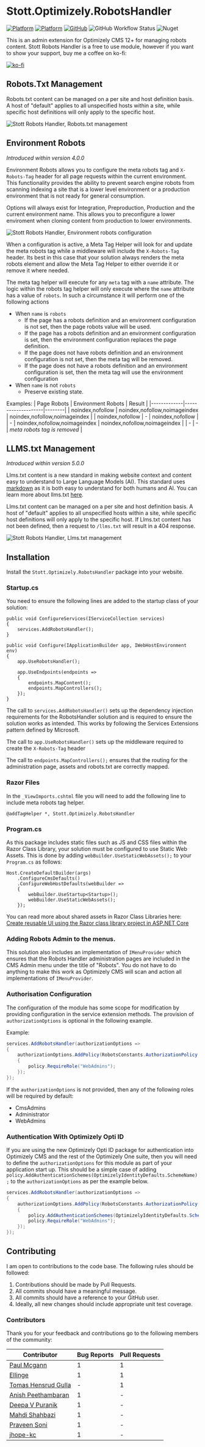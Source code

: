 # Stott.Optimizely.RobotsHandler

[![Platform](https://img.shields.io/badge/Platform-.NET%206-blue.svg?style=flat)](https://docs.microsoft.com/en-us/dotnet/)
[![Platform](https://img.shields.io/badge/Optimizely-%2012-blue.svg?style=flat)](http://world.episerver.com/cms/)
[![GitHub](https://img.shields.io/github/license/GeekInTheNorth/Stott.Optimizely.RobotsHandler)](https://github.com/GeekInTheNorth/Stott.Optimizely.RobotsHandler/blob/main/LICENSE.txt)
![GitHub Workflow Status](https://img.shields.io/github/actions/workflow/status/GeekInTheNorth/Stott.Optimizely.RobotsHandler/dotnet.yml?branch=main)
![Nuget](https://img.shields.io/nuget/v/Stott.Optimizely.RobotsHandler)

This is an admin extension for Optimizely CMS 12+ for managing robots content. Stott Robots Handler is a free to use module, however if you want to show your support, buy me a coffee on ko-fi:

[![ko-fi](https://ko-fi.com/img/githubbutton_sm.svg)](https://ko-fi.com/V7V0RX2BQ)

## Robots.Txt Management

Robots.txt content can be managed on a per site and host definition basis.  A host of "default" applies to all unspecified hosts within a site, while specific host definitions will only apply to the specific host.

![Stott Robots Handler, Robots.txt management](/StottRobotsList1.png)

## Environment Robots

_Introduced within version 4.0.0_

Environment Robots allows you to configure the meta robots tag and `X-Robots-Tag` header for all page requests within the current environment.  This functionality provides the ability to prevent search engine robots from scanning indexing a site that is a lower level environment or a production environment that is not ready for general consumption.

Options will always exist for Integration, Preproduction, Production and the current environment name. This allows you to preconfigure a lower enviroment when cloning content from production to lower environments.

![Stott Robots Handler, Environment robots configuration](/StottRobotsList2.png)

When a configuration is active, a Meta Tag Helper will look for and update the meta robots tag while a middleware will include the `X-Robots-Tag` header.  Its best in this case that your solution always renders the meta robots element and allow the Meta Tag Helper to either override it or remove it where needed.

The meta tag helper will execute for any `meta` tag with a `name` attribute.  The logic within the robots tag helper will only execute where the `name` attribute has a value of `robots`.  In such a circumstance it will perform one of the following actions

- When `name` is `robots`
  - If the page has a robots definition and an environment configuration is not set, then the page robots value will be used.
  - If the page has a robots definition and an environment configuration is set, then the environment configuration replaces the page definition.
  - If the page does not have robots definition and an environment configuration is not set, then the meta tag will be removed.
  - If the page does not have a robots definition and an environment configuration is set, then the meta tag will use the environment configuration
- When `name` is not `robots`
  - Preserve existing state.

Examples:
| Page Robots | Environment Robots | Result |
|-------------|--------------------|--------|
| noindex,nofollow | noindex,nofollow,noimageindex | noindex,nofollow,noimageindex |
| noindex,nofollow | - | noindex,nofollow |
| - | noindex,nofollow,noimageindex | noindex,nofollow,noimageindex |
| - | - | _meta robots tag is removed_ |

## LLMS.txt Management

_Introduced within version 5.0.0_

Llms.txt content is a new standard in making website context and content easy to understand to Large Language Models (AI).  This standard uses [markdown](https://www.markdownguide.org/basic-syntax/) as it is both easy to understand for both humans and AI.  You can learn more about llms.txt [here](https://llmstxt.org/).

Llms.txt content can be managed on a per site and host definition basis.  A host of "default" applies to all unspecified hosts within a site, while specific host definitions will only apply to the specific host.  If Llms.txt content has not been defined, then a request to `/llms.txt` will result in a 404 response.

![Stott Robots Handler, Llms.txt management](/StottRobotsList3.png)

## Installation

Install the `Stott.Optimizely.RobotsHandler` package into your website.

### Startup.cs

You need to ensure the following lines are added to the startup class of your solution:

```
public void ConfigureServices(IServiceCollection services)
{
    services.AddRobotsHandler();
}

public void Configure(IApplicationBuilder app, IWebHostEnvironment env)
{
    app.UseRobotsHandler();

    app.UseEndpoints(endpoints =>
    {
        endpoints.MapContent();
        endpoints.MapControllers();
    });
}
```

The call to `services.AddRobotsHandler()` sets up the dependency injection requirements for the RobotsHandler solution and is required to ensure the solution works as intended.  This works by following the Services Extensions pattern defined by Microsoft.

The call to `app.UseRobotsHandler()` sets up the middleware required to create the `X-Robots-Tag` header

The call to `endpoints.MapControllers();` ensures that the routing for the administration page, assets and robots.txt are correctly mapped.

### Razor Files

In the `_ViewImports.cshtml` file you will need to add the following line to include meta robots tag helper.  

```
@addTagHelper *, Stott.Optimizely.RobotsHandler
```

### Program.cs

As this package includes static files such as JS and CSS files within the Razor Class Library, your solution must be configured to use Static Web Assets.  This is done by adding `webBuilder.UseStaticWebAssets();` to your `Program.cs` as follows:

```
Host.CreateDefaultBuilder(args)
    .ConfigureCmsDefaults()
    .ConfigureWebHostDefaults(webBuilder =>
    {
        webBuilder.UseStartup<Startup>();
        webBuilder.UseStaticWebAssets();
    });
```

You can read more about shared assets in Razor Class Libraries here: [Create reusable UI using the Razor class library project in ASP.NET Core](https://learn.microsoft.com/en-us/aspnet/core/razor-pages/ui-class?view=aspnetcore-6.0&tabs=visual-studio)

### Adding Robots Admin to the menus.

This solution also includes an implementation of ```IMenuProvider``` which ensures that the Robots Handler administration pages are included in the CMS Admin menu under the title of "Robots".  You do not have to do anything to make this work as Optimizely CMS will scan and action all implementations of ```IMenuProvider```.

### Authorisation Configuration

The configuration of the module has some scope for modification by providing configuration in the service extension methods.  The provision of ```authorizationOptions``` is optional in the following example.

Example:
```C#
services.AddRobotsHandler(authorizationOptions => 
{
    authorizationOptions.AddPolicy(RobotsConstants.AuthorizationPolicy, policy =>
    {
        policy.RequireRole("WebAdmins");
    });
});
```

If the ```authorizationOptions``` is not provided, then any of the following roles will be required by default:

- CmsAdmins
- Administrator
- WebAdmins

### Authentication With Optimizely Opti ID

If you are using the new Optimizely Opti ID package for authentication into Optimizely CMS and the rest of the Optimizely One suite, then you will need to define the `authorizationOptions` for this module as part of your application start up. This should be a simple case of adding `policy.AddAuthenticationSchemes(OptimizelyIdentityDefaults.SchemeName);` to the `authorizationOptions` as per the example below.

```C#
services.AddRobotsHandler(authorizationOptions =>
{
    authorizationOptions.AddPolicy(RobotsConstants.AuthorizationPolicy, policy =>
    {
        policy.AddAuthenticationSchemes(OptimizelyIdentityDefaults.SchemeName);
        policy.RequireRole("WebAdmins");
    });
});
```

## Contributing

I am open to contributions to the code base.  The following rules should be followed:

1. Contributions should be made by Pull Requests.
2. All commits should have a meaningful message.
3. All commits should have a reference to your GitHub user.
4. Ideally, all new changes should include appropriate unit test coverage.

### Contributors

Thank you for your feedback and contributions go to the following members of the community:

| Contributor | Bug Reports | Pull Requests |
|-------------|-------------|---------------|
| [Paul Mcgann](https://github.com/paulmcgann) | 1 | 1 |
| [Ellinge](https://github.com/ellinge) | 1 | 1 |
| [Tomas Hensrud Gulla](https://github.com/tomahg) | - | 1 |
| [Anish Peethambaran](https://github.com/Anish-Peethambaran) | 1 | - |
| [Deepa V Puranik](https://github.com/Deepa-Puranik) | 1 | - |
| [Mahdi Shahbazi](https://github.com/mahdishahbazi) | 1 | - |
| [Praveen Soni](https://world.optimizely.com/System/Users-and-profiles/Community-Profile-Card/?userId=fd64fb7a-ba91-e911-a968-000d3a441525) | 1 | - |
| [jhope-kc](https://github.com/jhope-kc) | 1 | - |
